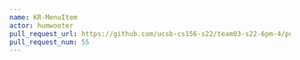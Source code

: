 ```yaml
---
name: KR-MenuItem
actor: humwooter
pull_request_url: https://github.com/ucsb-cs156-s22/team03-s22-6pm-4/pull/55
pull_request_num: 55
---
```


